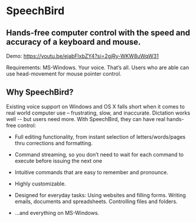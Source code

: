 # SpeechBird

## Hands-free computer control with the speed and accuracy of a keyboard and mouse.

Demo:
https://youtu.be/ejabFlxbZY4?si=2gjRy-WKW8uWqW31

Requirements: MS-Windows. Your voice. That’s all.
Users who are able can use head-movement for mouse pointer control. 

## Why SpeechBird?
Existing voice support on Windows and OS X falls short when it comes to real world computer use – frustrating, slow, and inaccurate. Dictation works well -- but users need more. With SpeechBird, they can have real hands-free control:
* Full editing functionality, from instant  selection of letters/words/pages thru corrections and formatting. 

* Command streaming, so you don’t need to wait for each command to execute before issuing the next one

* Intuitive commands that are easy to remember and pronounce.

* Highly customizable. 

* Designed for everyday tasks: Using websites and filling forms. Writing emails, documents and spreadsheets. Controlling files and folders.

* …and everything on MS-Windows. 